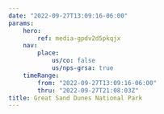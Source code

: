 ```yaml
---
date: "2022-09-27T13:09:16-06:00"
params:
    hero:
        ref: media-gpdv2d5pkqjx
    nav:
        place:
            us/co: false
            us/nps-grsa: true
    timeRange:
        from: "2022-09-27T13:09:16-06:00"
        thru: "2022-09-27T21:08:03Z"
title: Great Sand Dunes National Park
---
```

